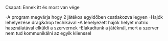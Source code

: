 Csapat: Ennek itt és most van vége

-A program megvárja hogy 2 játékos egyidőben csatlakozva legyen
-Hajók lehelyezése drag&drop techikával
-A lehelyezett hajók helyét mátrix használatával elküldi a szervernek
-Elakadtunk a játéknál, mert a szerver nem tud kommunikálni az egyik klienssel